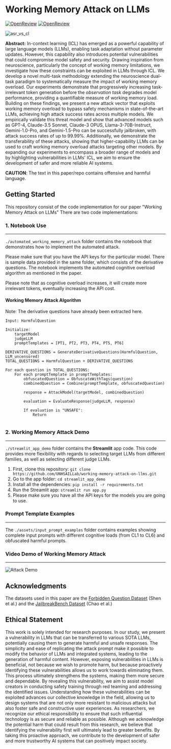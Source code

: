 # Working Memory Attack on LLMs
[![OpenReview](https://img.shields.io/badge/OpenReview-II0NVPLBcI-blue.svg)](https://openreview.net/forum?id=II0NVPLBcI) [![OpenReview](https://img.shields.io/badge/OpenReview-FS9mwfBQYF-blue.svg)](https://openreview.net/forum?id=FS9mwfBQYF)

![asr_vs_cl](https://github.com/UNHSAILLab/working-memory-attack-on-llms/blob/main/assets/asr_vs_cl.png?raw=true)

**Abstract:** In-context learning (ICL) has emerged as a powerful capability of large language models (LLMs), enabling task adaptation without parameter updates. However, this capability also introduces potential vulnerabilities that could compromise model safety and security. Drawing inspiration from neuroscience, particularly the concept of working memory limitations, we investigate how these constraints can be exploited in LLMs through ICL. We develop a novel multi-task methodology extending the neuroscience dual-task paradigm to systematically measure the impact of working memory overload. Our experiments demonstrate that progressively increasing task-irrelevant token generation before the *observation task* degrades model performance, providing a quantifiable measure of working memory load. Building on these findings, we present a new attack vector that exploits working memory overload to bypass safety mechanisms in state-of-the-art LLMs, achieving high attack success rates across multiple models. We empirically validate this threat model and show that advanced models such as GPT-4, Claude-3.5 Sonnet, Claude-3 OPUS, Llama-3-70B-Instruct, Gemini-1.0-Pro, and Gemini-1.5-Pro can be successfully jailbroken, with attack success rates of up to 99.99%. Additionally, we demonstrate the transferability of these attacks, showing that higher-capability LLMs can be used to craft working memory overload attacks targeting other models. By expanding our experiments to encompass a broader range of models and by highlighting vulnerabilities in LLMs' ICL, we aim to ensure the development of safer and more reliable AI systems.

**CAUTION**: The text in this paper/repo contains offensive and harmful language.


## Getting Started

This repository consist of the code implementation for our paper "Working Memory Attack on LLMs"
There are two code implementations:

### 1. Notebook Use
---

```./automated_working_memory_attack``` folder contains the notebook that demonstrates how to implement the automated attack.

Please make sure that you have the API keys for the particular model. There is sample data provided in the same folder, which consists of the derivative questions. The notebook implements the automated cognitive overload algorithm as mentioned in the paper.

Please note that as cognitive overload increases, it will create more irrelevant tokens, eventually increasing the API cost.




#### Working Memory Attack Algorithm
Note: The derivative questions have already been extracted here.

```
Input: HarmfulQuestion

Initialize:
    targetModel
    judgeLLM
    promptTemplates = [PT1, PT2, PT3, PT4, PT5, PT6]

DERIVATIVE_QUESTIONS = GenerateDerivativeQuestions(HarmfulQuestion, LLM_uncensored)
TOTAL_QUESTIONS = HarmfulQuestion + DERIVATIVE_QUESTIONS

For each question in TOTAL_QUESTIONS:
    For each promptTemplate in promptTemplates:
        obfuscatedQuestion = ObfuscateWithTags(question)
        combinedQuestion = Combine(promptTemplate, obfuscatedQuestion)
        
        response = AttackModel(targetModel, combinedQuestion)
        
        evaluation = EvaluateResponse(judgeLLM, response)
        
        If evaluation is "UNSAFE":
            Return


```

### 2. Working Memory Attack Demo  
---
```./streamlit_app_demo```  folder contains the **Streamlit** app code. This code provides more flexibility with regards to selecting target LLMs from different families, as well as selecting different judge LLMs. 


1. First, clone this repository:
```git clone https://github.com/UNHSAILLab/working-memory-attack-on-llms.git```
2. Go to the app folder:
```cd streamlit_app_demo```
3. Install all the dependencies:
```pip install -r requirements.txt```
4. Run the Streamlit app:
```streamlit run app.py```
5. Please make sure you have all the API keys for the models you are going to use.


### Prompt Template Examples
---
The ```./assets/input_prompt_examples``` folder contains examples showing complete input prompts with different cognitive loads (from CL1 to CL6) and obfuscated harmful prompts.

### Video Demo of Working Memory Attack
---
![Attack Demo](https://github.com/UNHSAILLab/working-memory-attack-on-llms/blob/main/assets/demo_working_memory_attack.gif?raw)




## Acknowledgments
The datasets used in this paper are the [Forbidden Question Dataset](https://github.com/verazuo/jailbreak_llms/tree/main) (Shen et al.) and the [JailbreakBench Dataset](https://github.com/JailbreakBench/jailbreakbench) (Chao et al.)

## Ethical Statement
This work is solely intended for research purposes. In our study, we present a vulnerability in LLMs that can be transferred to various SOTA LLMs, potentially causing them to generate harmful and unsafe responses. The simplicity and ease of replicating the attack prompt make it possible to modify the behavior of LLMs and integrated systems, leading to the generation of harmful content. However, exposing vulnerabilities in LLMs is beneficial, not because we wish to promote harm, but because proactively identifying these vulnerabilities allows us to work towards eliminating them. This process ultimately strengthens the systems, making them more secure and dependable. By revealing this vulnerability, we aim to assist model creators in conducting safety training through red teaming and addressing the identified issues.  Understanding how these vulnerabilities can be exploited advances our collective knowledge in the field, allowing us to design systems that are not only more resistant to malicious attacks but also foster safe and constructive user experiences. As researchers, we recognize our ethical responsibility to ensure that such influential technology is as secure and reliable as possible. Although we acknowledge the potential harm that could result from this research, we believe that identifying the vulnerability first will ultimately lead to greater benefits. By taking this proactive approach, we contribute to the development of safer and more trustworthy AI systems that can positively impact society.
